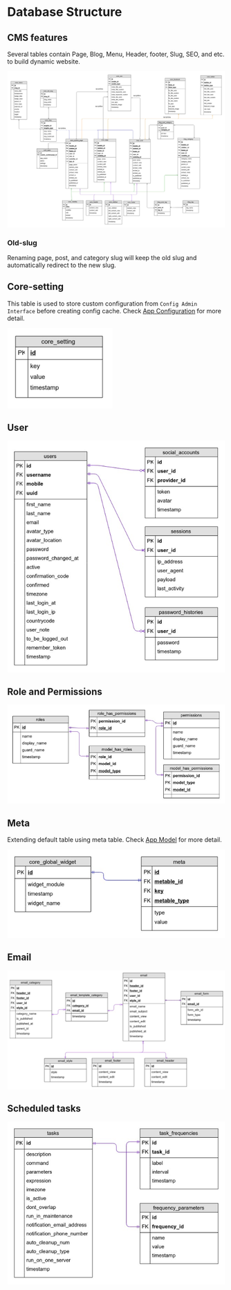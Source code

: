 # Database Structure

  
## CMS features  

Several tables contain Page, Blog, Menu, Header, footer, Slug, SEO, and etc. to build dynamic website.

![main](/en/images/main_DB_driagram.jpg)

### Old-slug

Renaming page, post, and category slug will keep the old slug and automatically redirect to the new slug.

## Core-setting

This table is used to store custom configuration from `Config Admin Interface` before creating config cache. Check [App Configuration](app-configuration.md) for more detail.

![Core_setting](/en/images/core_setting_main_DB_driagram.png)

## User

![user](/en/images/user_DB_driagram.jpg) 

## Role and Permissions

![role_permission](/en/images/role_permission_DB_driagram.jpg)

## Meta
Extending default table using meta table. Check [App Model](app-model.md) for more detail.
<!-- TODO: @pam ยังไม่ครบขาด user, and etc. ต้องรอ เจน แก้ไข app-model.md ก่อน -->

![meta](/en/images/meta_DB_driagram.jpg)

## Email

![email](/en/images/email_DB_diagram.png)

## Scheduled tasks

![task](/en/images/task_DB_driagram.jpg)